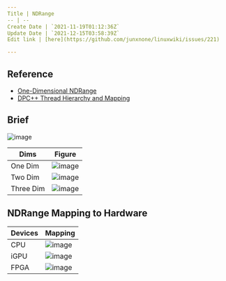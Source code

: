 ```yaml
---
Title | NDRange
-- | --
Create Date | `2021-11-19T01:12:36Z`
Update Date | `2021-12-15T03:58:39Z`
Edit link | [here](https://github.com/junxnone/linuxwiki/issues/221)

---
```

## Reference
- [One-Dimensional NDRange](https://www.xilinx.com/html_docs/xilinx2017_4/sdaccel_doc/ece1504034297316.html)
- [DPC++ Thread Hierarchy and Mapping](https://www.intel.com/content/www/us/en/develop/documentation/oneapi-gpu-optimization-guide/top/thread-mapping.html)



## Brief


![image](https://user-images.githubusercontent.com/2216970/141645331-c69a9cdb-ae77-40c5-83c4-182faaf7c234.png)


Dims | Figure
-- | --
One Dim | ![image](https://user-images.githubusercontent.com/2216970/142524016-84a667ec-7c37-4881-b3c4-c612bd77f963.png)
Two Dim | ![image](https://user-images.githubusercontent.com/2216970/142524708-5f69b20d-2683-4189-b03e-148e054eb95f.png)
Three Dim | ![image](https://user-images.githubusercontent.com/2216970/142524937-881aa871-d0f3-4c53-abd8-7ea59b4b3b49.png)


## NDRange Mapping to Hardware

Devices | Mapping
-- | --
CPU | ![image](https://user-images.githubusercontent.com/2216970/146120540-25781497-6827-42df-804e-a7827c3ab93d.png)
iGPU | ![image](https://user-images.githubusercontent.com/2216970/142132985-86a8e414-1596-4378-9069-d8609d0f329f.png)
FPGA | ![image](https://user-images.githubusercontent.com/2216970/146120629-aef3232d-7d90-4930-96b5-0917e11d195a.png)

